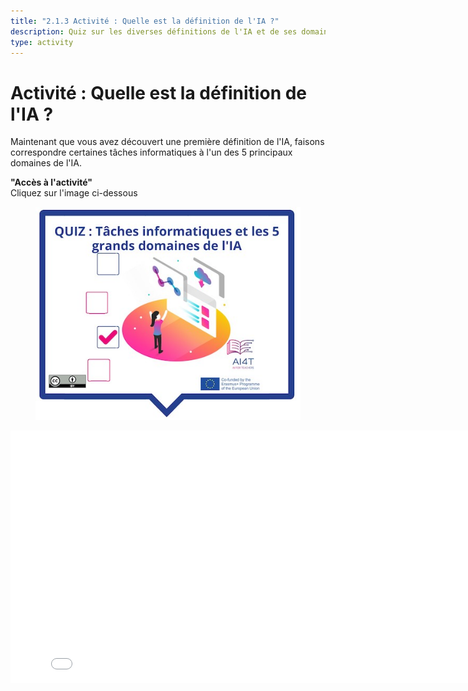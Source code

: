 ```yaml
---
title: "2.1.3 Activité : Quelle est la définition de l'IA ?"
description: Quiz sur les diverses définitions de l'IA et de ses domaines.
type: activity
---
```


# Activité : Quelle est la définition de l'IA ?

Maintenant que vous avez découvert une première définition de l'IA, faisons correspondre certaines tâches informatiques à l'un des 5 principaux domaines de l'IA.

**"Accès à l'activité"**  
Cliquez sur l'image ci-dessous
<figure>
  <img src="Images/VisuelQUIZComputerstasksandthe5bigsareasinAI-FR.jpg" alt="Illustration of AI definition quiz"/>  
</figure>

<center><iframe width="818" height="404" src="2-1-3-Quiz-definition-of-ai/2-1-3-Quiz-5-big-ideas-in-AI.html" frameborder="0" allowfullscreen></iframe></center>
